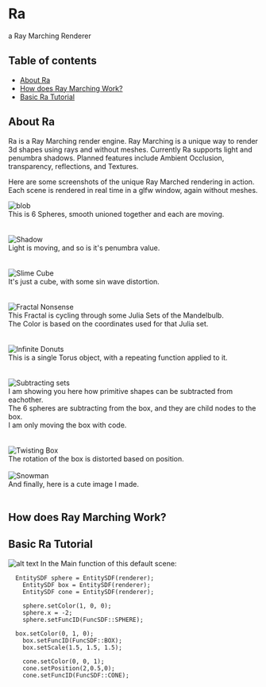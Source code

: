 # Ra
a Ray Marching Renderer

## Table of contents
* [About Ra](#About-Ra)
* [How does Ray Marching Work?](#How-does-Ray-Marching-Work)
* [Basic Ra Tutorial](#Basic-Ra-Tutorial)

## About Ra
Ra is a Ray Marching render engine. Ray Marching is a unique way to render 3d shapes 
using rays and without meshes. Currently Ra supports light and penumbra shadows.
Planned features include Ambient Occlusion, transparency, reflections, and Textures.

Here are some screenshots of the unique Ray Marched rendering in action.
Each scene is rendered in real time in a glfw window, again without meshes.  

![blob](https://imgur.com/sBvJpzy.gif)  
This is 6 Spheres, smooth unioned together and each are moving.  
<br />
<br />
![Shadow](https://imgur.com/KlXvIjW.gif)  
Light is moving, and so is it's penumbra value.  
<br />
<br />
![Slime Cube](https://imgur.com/9ZLggEj.gif)  
It's just a cube, with some sin wave distortion.  
<br />
<br />
![Fractal Nonsense](https://imgur.com/cmL4STj.gif)  
This Fractal is cycling through some Julia Sets of the Mandelbulb.  
The Color is based on the coordinates used for that Julia set.  
<br />
<br />
![Infinite Donuts](https://imgur.com/pOOhabN.gif)  
This is a single Torus object, with a repeating function applied to it.  
<br />
<br />
![Subtracting sets](https://imgur.com/6X5e0vi.gif)  
I am showing you here how primitive shapes can be subtracted from eachother.  
The 6 spheres are subtracting from the box, and they are child nodes to the box.  
I am only moving the box with code.  
<br />
<br />
![Twisting Box](https://imgur.com/EftbKMF.gif)  
The rotation of the box is distorted based on position. 
<br />
<br />
![Snowman](https://imgur.com/AIt8QfD.gif)  
And finally, here is a cute image I made.
<br />
<br />
## How does Ray Marching Work?

## Basic Ra Tutorial
![alt text](https://imgur.com/ODeeMJh.png)
In the Main function of this default scene:
```
  EntitySDF sphere = EntitySDF(renderer);
	EntitySDF box = EntitySDF(renderer);
	EntitySDF cone = EntitySDF(renderer);

	sphere.setColor(1, 0, 0);
	sphere.x = -2;
	sphere.setFuncID(FuncSDF::SPHERE);

  box.setColor(0, 1, 0);
	box.setFuncID(FuncSDF::BOX);
	box.setScale(1.5, 1.5, 1.5);

	cone.setColor(0, 0, 1);
	cone.setPosition(2,0.5,0);
	cone.setFuncID(FuncSDF::CONE);
```

